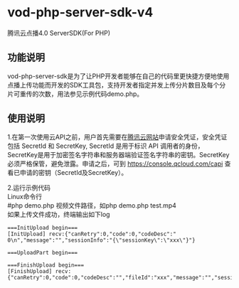 # vod-php-server-sdk-v4
腾讯云点播4.0 ServerSDK(For PHP)

## 功能说明
vod-php-server-sdk是为了让PHP开发者能够在自己的代码里更快捷方便地使用点播上传功能而开发的SDK工具包，支持开发者指定并发上传分片数目及每个分片可重传的次数，用法参见示例代码demo.php。

## 使用说明
1.在第一次使用云API之前，用户首先需要在[腾讯云网站](https://www.qcloud.com/document/product/266/1969#1.-.E7.94.B3.E8.AF.B7.E5.AE.89.E5.85.A8.E5.87.AD.E8.AF.81)申请安全凭证，安全凭证包括 SecretId 和 SecretKey, SecretId 是用于标识 API 调用者的身份，SecretKey是用于加密签名字符串和服务器端验证签名字符串的密钥。SecretKey 必须严格保管，避免泄露。申请之后，可到 https://console.qcloud.com/capi 查看已申请的密钥（SecretId及SecretKey）。

2.运行示例代码  
Linux命令行  
\#php demo.php 视频文件路径，如php demo.php test.mp4  
如果上传文件成功，终端输出如下log  
```
===InitUpload begin===
[InitUpload] recv:{"canRetry":0,"code":0,"codeDesc":" 0\n","message":"","sessionInfo":"{\"sessionKey\":\"xxx\"}"}

===UploadPart begin===

===FinishUpload begin===
[FinishUpload] recv:{"canRetry":0,"code":0,"codeDesc":"","fileId":"xxx","message":"","sessionInfo":"","url":"http:\/\/xxx.vod2.myqcloud.com\/vodxxx\/xxx\/f0.mp4"}
```
